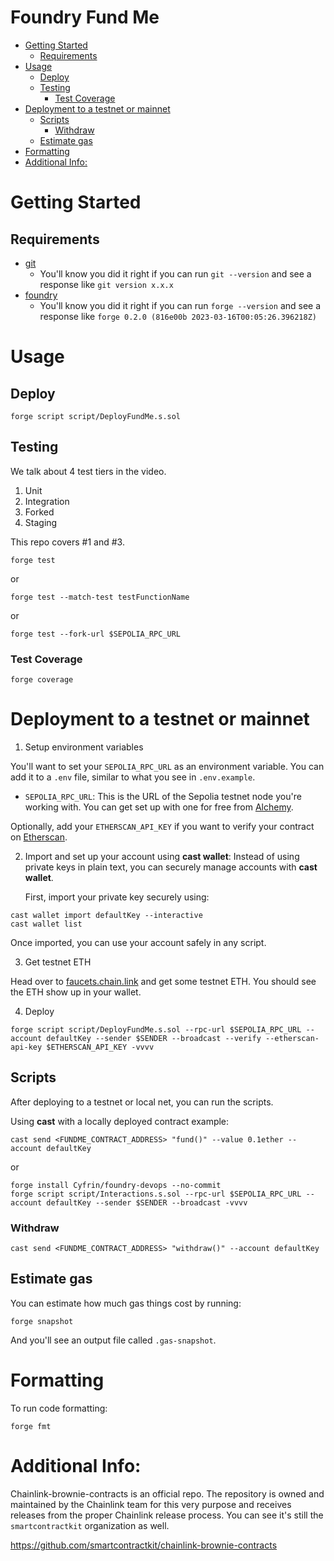 # Foundry Fund Me

- [Getting Started](#getting-started)
  - [Requirements](#requirements)
- [Usage](#usage)
  - [Deploy](#deploy)
  - [Testing](#testing)
    - [Test Coverage](#test-coverage)
- [Deployment to a testnet or mainnet](#deployment-to-a-testnet-or-mainnet)
  - [Scripts](#scripts)
    - [Withdraw](#withdraw)
  - [Estimate gas](#estimate-gas)
- [Formatting](#formatting)
- [Additional Info:](#additional-info)

# Getting Started

## Requirements

- [git](https://git-scm.com/book/en/v2/Getting-Started-Installing-Git)
  - You'll know you did it right if you can run `git --version` and see a response like `git version x.x.x`
- [foundry](https://getfoundry.sh/)
  - You'll know you did it right if you can run `forge --version` and see a response like `forge 0.2.0 (816e00b 2023-03-16T00:05:26.396218Z)`

# Usage

## Deploy

```[bash]
forge script script/DeployFundMe.s.sol
```

## Testing

We talk about 4 test tiers in the video.

1. Unit
2. Integration
3. Forked
4. Staging

This repo covers #1 and #3.

```[bash]
forge test
```

or

```[bash]
forge test --match-test testFunctionName
```

or

```[bash]
forge test --fork-url $SEPOLIA_RPC_URL
```

### Test Coverage

```[bash]
forge coverage
```

# Deployment to a testnet or mainnet

1. Setup environment variables

You'll want to set your `SEPOLIA_RPC_URL` as an environment variable. You can add it to a `.env` file, similar to what you see in `.env.example`.

- `SEPOLIA_RPC_URL`: This is the URL of the Sepolia testnet node you're working with. You can get set up with one for free from [Alchemy](https://alchemy.com/?a=673c802981).

Optionally, add your `ETHERSCAN_API_KEY` if you want to verify your contract on [Etherscan](https://etherscan.io/).

2. Import and set up your account using **cast wallet**:
   Instead of using private keys in plain text, you can securely manage accounts with **cast wallet**.

   First, import your private key securely using:

```[bash]
cast wallet import defaultKey --interactive
cast wallet list
```

Once imported, you can use your account safely in any script.

3. Get testnet ETH

Head over to [faucets.chain.link](https://faucets.chain.link/) and get some testnet ETH. You should see the ETH show up in your wallet.

4. Deploy

```[bash]
forge script script/DeployFundMe.s.sol --rpc-url $SEPOLIA_RPC_URL --account defaultKey --sender $SENDER --broadcast --verify --etherscan-api-key $ETHERSCAN_API_KEY -vvvv
```

## Scripts

After deploying to a testnet or local net, you can run the scripts.

Using **cast** with a locally deployed contract example:

```[bash]
cast send <FUNDME_CONTRACT_ADDRESS> "fund()" --value 0.1ether --account defaultKey
```

or

```[bash]
forge install Cyfrin/foundry-devops --no-commit
forge script script/Interactions.s.sol --rpc-url $SEPOLIA_RPC_URL --account defaultKey --sender $SENDER --broadcast -vvvv
```

### Withdraw

```[bash]
cast send <FUNDME_CONTRACT_ADDRESS> "withdraw()" --account defaultKey
```

## Estimate gas

You can estimate how much gas things cost by running:

```[bash]
forge snapshot

```

And you'll see an output file called `.gas-snapshot`.

# Formatting

To run code formatting:

```[bash]
forge fmt
```

# Additional Info:

Chainlink-brownie-contracts is an official repo. The repository is owned and maintained by the Chainlink team for this very purpose and receives releases from the proper Chainlink release process. You can see it's still the `smartcontractkit` organization as well.

https://github.com/smartcontractkit/chainlink-brownie-contracts
